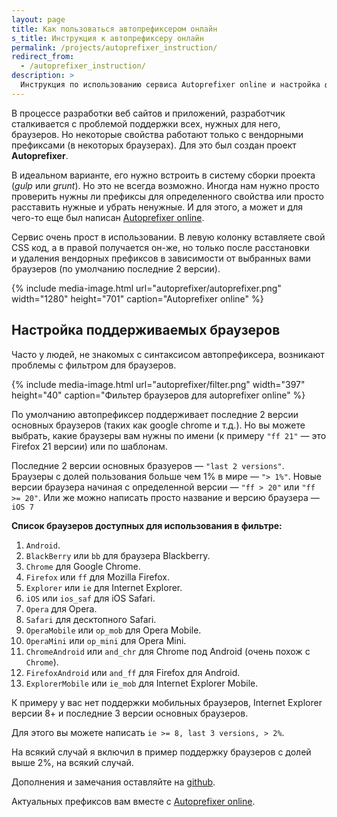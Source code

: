 ```yaml
---
layout: page
title: Как пользоваться автопрефиксером онлайн
s_title: Инструкция к автопрефиксеру онлайн
permalink: /projects/autoprefixer_instruction/
redirect_from:
  - /autoprefixer_instruction/
description: >
  Инструкция по использованию сервиса Autoprefixer online и настройка фильтра браузеров.
---
```


В процессе разработки веб сайтов и приложений, разработчик сталкивается с проблемой поддержки всех, нужных для него, браузеров. Но некоторые свойства работают только с вендорными префиксами (в некоторых браузерах). Для это был создан проект **Autoprefixer**.

В идеальном варианте, его нужно встроить в систему сборки проекта (_gulp_ или _grunt_). Но это не всегда возможно. Иногда нам нужно просто проверить нужны ли префиксы для определенного свойства или просто расставить нужные и убрать ненужные. И для этого, а может и для чего-то еще был написан <a href="https://autoprefixer.github.io">Autoprefixer online</a>.

Сервис очень прост в использовании. В левую колонку вставляете свой CSS код, а в правой получается он-же, но только после расстановки и удаления вендорных префиксов в зависимости от выбранных вами браузеров (по умолчанию последние 2 версии).


{%
	include media-image.html
	url="autoprefixer/autoprefixer.png"
	width="1280"
	height="701"
	caption="Autoprefixer online"
%}

## <a id="browsers_settings"></a>Настройка поддерживаемых браузеров

Часто у людей, не знакомых с синтаксисом автопрефиксера, возникают проблемы с фильтром для браузеров.

{%
	include media-image.html
	url="autoprefixer/filter.png"
	width="397"
	height="40"
	caption="Фильтер браузеров для autoprefixer online"
%}

По умолчанию автопрефиксер поддерживает последние 2 версии основных браузеров (таких как google chrome и т.д.). Но вы можете выбрать, какие браузеры вам нужны по имени (к примеру `"ff 21"` — это Firefox 21 версии) или по шаблонам.

Последние 2 версии основных бразуеров — `"last 2 versions"`. Браузеры с долей пользования больше чем 1% в мире — `"> 1%"`. Новые версии браузера начиная с определенной версии — `"ff > 20"` или `"ff >= 20"`. Или же можно написать просто название и версию браузера — `iOS 7`

**Список браузеров доступных для использования в фильтре:**

1. `Android`.
1. `BlackBerry` или `bb` для браузера Blackberry.
1. `Chrome` для Google Chrome.
1. `Firefox` или `ff` для Mozilla Firefox.
1. `Explorer` или `ie` для Internet Explorer.
1. `iOS` или `ios_saf` для iOS Safari.
1. `Opera` для Opera.
1. `Safari` для десктопного Safari.
1. `OperaMobile` или `op_mob` для Opera Mobile.
1. `OperaMini` или `op_mini` для Opera Mini.
1. `ChromeAndroid` или `and_chr` для Chrome под Android (очень похож с `Chrome`).
1. `FirefoxAndroid` или `and_ff` для Firefox для Android.
1. `ExplorerMobile` или `ie_mob` для Internet Explorer Mobile.

К примеру у вас нет поддержки мобильных браузеров, Internet Explorer версии 8+ и последние 3 версии основных браузеров.

Для этого вы можете написать `ie >= 8, last 3 versions, > 2%`.

На всякий случай я включил в пример поддержку браузеров с долей выше 2%, на всякий случай.

Дополнения и замечания оставляйте на <a href="https://github.com/autoprefixer/autoprefixer.github.io">github</a>.

Актуальных префиксов вам вместе с <a href="https://autoprefixer.github.io">Autoprefixer online</a>.
